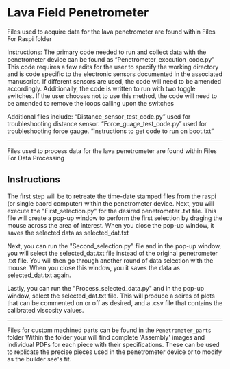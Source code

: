 # Lava Field Penetrometer
Files used to acquire data for the lava penetrometer are found within Files For Raspi folder

Instructions:
The primary code needed to run and collect data with the penetrometer device can be found as “Penetrometer_execution_code.py” 
This code requires a few edits for the user to specify the working directory and is code specific to the electronic sensors documented in the associated manuscript. If different sensors are used, the code will need to be amended accordingly. Additionally, the code is written to run with two toggle switches. If the user chooses not to use this method, the code will need to be amended to remove the loops calling upon the switches

Additional files include:
“Distance_sensor_test_code.py” used for troubleshooting distance sensor.
“Force_guage_test_code.py” used for troubleshooting force gauge.
“Instructions to get code to run on boot.txt” 

-------------------------------------------------------------------------------------------------------------

Files used to  process data for the lava penetrometer are found within Files For Data Processing 

## Instructions

The first step will be to retreate the time-date stamped files from the raspi (or single baord computer) within the penetrometer device.
Next, you will execute the "First_selection.py" for the desired penetrometer .txt file. This file will create a pop-up window to perform the first selection by draging the mouse across the area of interest. When you close the pop-up window, it saves the selected data as selected_dat.txt

Next, you can run the "Second_selection.py" file and in the pop-up window, you will select the selected_dat.txt file instead of the original penetrometer .txt file. You will then go through another round of data selection with the mouse. When you close this window, you it saves the data as selected_dat.txt again.

Lastly, you can run the "Process_selected_data.py" and in the pop-up window, select the selected_dat.txt file. This will produce a seires of plots that can be commented on or off as desired, and a .csv file that contains the calibrated viscosity values. 

-------------------------------------------------------------------------------------------------
Files for custom machined parts can be found in the `Penetrometer_parts` folder
Within the folder your will find complete 'Assembly' images and individual PDFs for each piece with their specifications. 
These can be used to replicate the precise pieces used in the penetrometer device or to modify as the builder see's fit.
